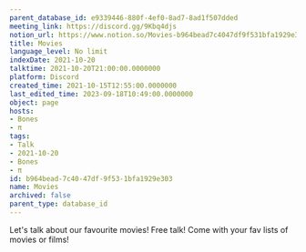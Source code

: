 ```yaml
---
parent_database_id: e9339446-880f-4ef0-8ad7-8ad1f507dded
meeting_link: https://discord.gg/9Kbq4djs
notion_url: https://www.notion.so/Movies-b964bead7c4047df9f531bfa1929e303
title: Movies
language_level: No limit
indexDate: 2021-10-20
talktime: 2021-10-20T21:00:00.0000000
platform: Discord
created_time: 2021-10-15T12:55:00.0000000
last_edited_time: 2023-09-18T10:49:00.0000000
object: page
hosts:
- Bones
- π
tags:
- Talk
- 2021-10-20
- Bones
- π
id: b964bead-7c40-47df-9f53-1bfa1929e303
name: Movies
archived: false
parent_type: database_id
---
```


Let's talk about our favourite movies!
Free talk! Come with your fav lists of movies or films!


